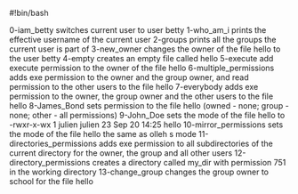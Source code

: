 #!bin/bash

0-iam_betty switches current user to user betty
1-who_am_i prints the effective username of the current user
2-groups prints all the groups the current user is part of
3-new_owner changes the owner of the file hello to the user betty
4-empty creates an empty file called hello
5-execute add execute permission to the owner of the file hello
6-multiple_permissions adds exe permission to the owner and the group owner, and read permission to the other users to the file hello
7-everybody adds exe permission to the owner, the group owner and the other users to the file hello
8-James_Bond sets permission to the file hello (owned - none; group - none; other - all permissions)
9-John_Doe sets the mode of the file hello to -rwxr-x-wx 1 julien julien 23 Sep 20 14:25 hello
10-mirror_permissions sets the mode of the file hello the same as olleh s mode
11-directories_permissions adds exe permission to all subdirectories of the current directory for the owner, the group and all other users
12-directory_permissions creates a directory called my_dir with permission 751 in the working directory
13-change_group changes the group owner to school for the file hello
